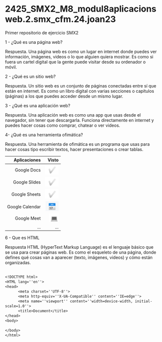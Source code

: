 # 2425_SMX2_M8_modul8aplicacionsweb.2.smx_cfm.24.joan23
Primer repositorio de ejercicio SMX2

1 - ¿Qué es una página web?

Respuesta.
Una página web es como un lugar en internet donde puedes ver información, imágenes, videos o lo que alguien quiera mostrar. Es como si fuera un cartel digital que la gente puede visitar desde su ordenador o móvil.


2 - ¿Qué es un sitio web?

Respuesta.
Un sitio web es un conjunto de páginas conectadas entre sí que están en internet. Es como un libro digital con varias secciones o capítulos (páginas) a los que puedes acceder desde un mismo lugar.

3 - ¿Qué es una aplicación web?

Respuesta.
Una aplicación web es como una app que usas desde el navegador, sin tener que descargarla. Funciona directamente en internet y puedes hacer cosas como comprar, chatear o ver videos.


4- ¿Qué es una herramienta ofimática?

Respuesta.
Una herramienta de ofimática es un programa que usas para hacer cosas tipo escribir textos, hacer presentaciones o crear tablas.

|Aplicaciones| Visto|
|---------------:|--------------:|
|Google Docs|![tik](https://github.com/NilOrtega/2425_SMX2_M8_modul8aplicacionsweb.2.smx_cfm.24.joan23/blob/main/tik.png)|                                                                         
|Google Slides|![tik](https://github.com/NilOrtega/2425_SMX2_M8_modul8aplicacionsweb.2.smx_cfm.24.joan23/blob/main/tik.png)|
|Google Sheets|![tik](https://github.com/NilOrtega/2425_SMX2_M8_modul8aplicacionsweb.2.smx_cfm.24.joan23/blob/main/tik.png)|
|Google Calendar|![calen](https://github.com/NilOrtega/2425_SMX2_M8_modul8aplicacionsweb.2.smx_cfm.24.joan23/blob/main/calen.png)|
|Google Meet|![pc](https://github.com/NilOrtega/2425_SMX2_M8_modul8aplicacionsweb.2.smx_cfm.24.joan23/blob/main/pc.png)|
|...|...|


6 - Que es HTML

Respuesta
HTML (HyperText Markup Language) es el lenguaje básico que se usa para crear páginas web. Es como el esqueleto de una página, donde defines qué cosas van a aparecer (texto, imágenes, videos) y cómo están organizadas.

```

<!DOCTYPE html>
<HTML lang=''en''>
<head>
      <meta charset=''UTF-8''>
      <meta http-equiv=''X-UA-Compatible'' content=''IE=edge''>
      <meta name=''viewport'' content=''width=device-width, initial-scale=1.0''>
      <title>Document</title>
</head>
<body>

</body>
</html>
```



